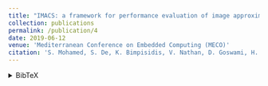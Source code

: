 ```yaml
---
title: "IMACS: a framework for performance evaluation of image approximation in a closed-loop system"
collection: publications
permalink: /publication/4
date: 2019-06-12
venue: 'Mediterranean Conference on Embedded Computing (MECO)'
citation: 'S. Mohamed, S. De, K. Bimpisidis, V. Nathan, D. Goswami, H. Corporaal, T. Basten, &quot;IMACS: a framework for performance evaluation of image approximation in a closed-loop system,&quot; <i>in: 8th Mediterranean Conference on Embedded Computing (MECO)</i>, 2019. <a href="https://pure.tue.nl/ws/portalfiles/portal/131905081/IMACS.pdf">[pdf]</a> <a href="https://sajid-mohamed.github.io/files/IMACS_.pptx">[slides]</a> <a href="https://sajid-mohamed.github.io/tools/imacs/">[details]</a>'
---
```

<details><summary>BibTeX</summary>
<p>
@INPROCEEDINGS{mohamed2019imacs,<br/>
author={S. {Mohamed} and S. {De} and K. {Bimpisidis} and V. {Nathan} and D. {Goswami} and H. {Corporaal} and T. {Basten}}, <br/>
booktitle={MECO}, <br/>
title={{IMACS: A Framework for Performance Evaluation of Image Approximation in a Closed-loop System}}, <br/>
year={2019}, <br/>
pages={1-4}<br/>
}
</p>
</details>



